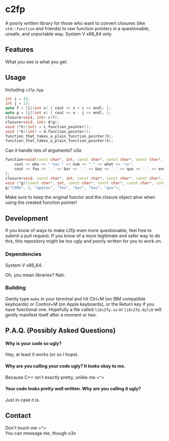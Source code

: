 # c2fp
A poorly written library for those who want to convert closures (like `std::function` and friends) to raw function pointers in a questionable, unsafe, and unportable way. System V x86\_64 only.
## Features
What you see is what you get.
## Usage
Including `c2fp.hpp`

```cpp
int i = 42;
int j = 13;
auto f = [i](int x) { cout << x + i << endl; };
auto g = [j](int x) { cout << x - j << endl; };
closure<void, int> c(f);
closure<void, int> d(g);
void (*h)(int) = c.function_pointer();
void (*k)(int) = d.function_pointer();
function_that_takes_a_plain_function_pointer(h);
function_that_takes_a_plain_function_pointer(k);
```

Can it handle lots of arguments? o3o

```cpp
function<void(const char*, int, const char*, const char*, const char*, const char*, const char*)> f = [](const char* who, int num, const char* what, const char* foo, const char* bar, const char* baz, const char* qux) {
    cout << who << " has " << num << " " << what << '\n';
    cout << foo << ' ' << bar << ' ' << baz << ' ' << qux << ' ' << endl;
};
closure<void, const char*, int, const char*, const char*, const char*, const char*, const char*> c(f);
void (*g)(const char*, int, const char*, const char*, const char*, const char*, const char*) = c.function_pointer();
g("CKMo", 2, "apples", "foo", "bar", "baz", "qux");
```

Make sure to keep the original functor and the closure object alive when using the created function pointer!
## Development
If you know of ways to make c2fp even more questionable, feel free to submit a pull request. If you know of a more legitimate and safer way to do this, this repository might be too ugly and poorly written for you to work on.
### Dependencies
System V x86\_64.

Oh, you mean libraries? Nah.
### Building
Gently type `make` in your terminal and hit Ctrl+M (on IBM compatible keyboards) or Control+M (on Apple keyboards), or the Return key if you have functional one. Hopefully a file called `libc2fp.so` or `libc2fp.dylib` will gently manifest itself after a moment or two.
## P.A.Q. (Possibly Asked Questions)
#### Why is your code so ugly?
Hey, at least it works (or so I hope).
#### Why are you calling your code ugly? It looks okay to me.
Because C++ isn't exactly pretty, unlike me =^=
#### Your code looks pretty well written. Why are you calling it ugly?
Just in case it is.
## Contact
Don't touch me =^=  
You can message me, though o3o
